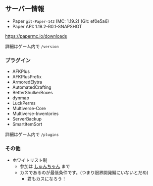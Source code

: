 ## サーバー情報

- Paper `git-Paper-142` (MC: 1.19.2) (Git: ef0e5a6)
- Paper API: 1.19.2-R0.1-SNAPSHOT

https://papermc.io/downloads

詳細はゲーム内で `/version`

### プラグイン

- AFKPlus
- AFKPlusPrefix
- ArmoredElytra
- AutomatedCrafting
- BetterShulkerBoxes
- dynmap
- LuckPerms
- Multiverse-Core
- Multiverse-Inventories
- ServerBackup
- SmartItemSort

詳細はゲーム内で `/plugins`

### その他

- ホワイトリスト制
  - 参加は [しゅんちゃん](https://github.com/shun-shobon) まで
  - カスであるのが最低条件です。(つまり限界開発鯖にいないとだめ)
    - 君もカスになろう！
